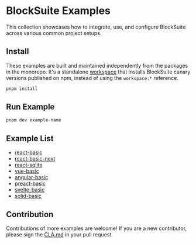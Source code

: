# BlockSuite Examples

This collection showcases how to integrate, use, and configure BlockSuite across various common project setups.

## Install

These examples are built and maintained independently from the packages in the monorepo. It's a standalone [workspace](https://pnpm.io/workspaces) that installs BlockSuite canary versions published on npm, instead of using the `workspace:*` reference.

```sh
pnpm install
```

## Run Example

```sh
pnpm dev example-name
```

## Example List

- [react-basic](./react-basic/)
- [react-basic-next](./react-basic-next/)
- [react-sqlite](./react-sqlite/)
- [vue-basic](./vue-basic/)
- [angular-basic](./angular-basic/)
- [preact-basic](./preact-basic/)
- [svelte-basic](./svelte-basic/)
- [solid-basic](./solid-basic/)

## Contribution

Contributions of more examples are welcome! If you are a new contributor, please sign the [CLA.md](../.github/CLA.md) in your pull request.
